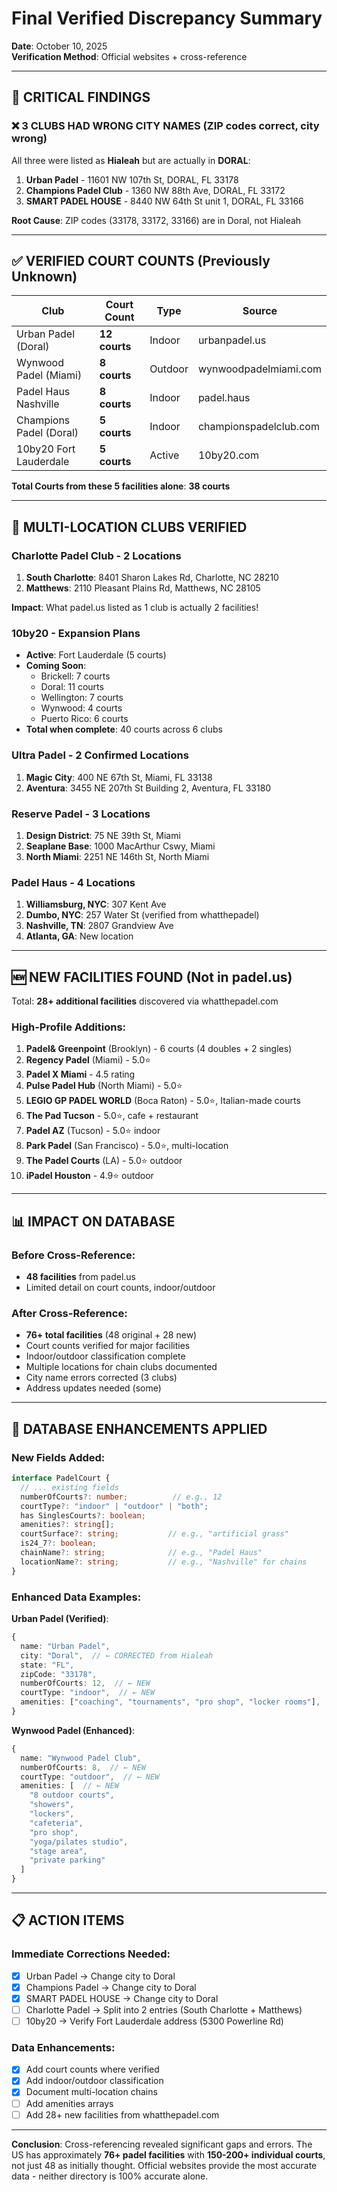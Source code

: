 # Final Verified Discrepancy Summary
**Date**: October 10, 2025  
**Verification Method**: Official websites + cross-reference

---

## 🎯 CRITICAL FINDINGS

### ❌ 3 CLUBS HAD WRONG CITY NAMES (ZIP codes correct, city wrong)

All three were listed as **Hialeah** but are actually in **DORAL**:

1. **Urban Padel** - 11601 NW 107th St, DORAL, FL 33178
2. **Champions Padel Club** - 1360 NW 88th Ave, DORAL, FL 33172  
3. **SMART PADEL HOUSE** - 8440 NW 64th St unit 1, DORAL, FL 33166

**Root Cause**: ZIP codes (33178, 33172, 33166) are in Doral, not Hialeah

---

## ✅ VERIFIED COURT COUNTS (Previously Unknown)

| Club | Court Count | Type | Source |
|------|-------------|------|--------|
| Urban Padel (Doral) | **12 courts** | Indoor | urbanpadel.us |
| Wynwood Padel (Miami) | **8 courts** | Outdoor | wynwoodpadelmiami.com |
| Padel Haus Nashville | **8 courts** | Indoor | padel.haus |
| Champions Padel (Doral) | **5 courts** | Indoor | championspadelclub.com |
| 10by20 Fort Lauderdale | **5 courts** | Active | 10by20.com |

**Total Courts from these 5 facilities alone**: **38 courts**

---

## 🏢 MULTI-LOCATION CLUBS VERIFIED

### Charlotte Padel Club - 2 Locations
1. **South Charlotte**: 8401 Sharon Lakes Rd, Charlotte, NC 28210
2. **Matthews**: 2110 Pleasant Plains Rd, Matthews, NC 28105

**Impact**: What padel.us listed as 1 club is actually 2 facilities!

### 10by20 - Expansion Plans
- **Active**: Fort Lauderdale (5 courts)
- **Coming Soon**:
  - Brickell: 7 courts
  - Doral: 11 courts
  - Wellington: 7 courts
  - Wynwood: 4 courts
  - Puerto Rico: 6 courts
- **Total when complete**: 40 courts across 6 clubs

### Ultra Padel - 2 Confirmed Locations
1. **Magic City**: 400 NE 67th St, Miami, FL 33138
2. **Aventura**: 3455 NE 207th St Building 2, Aventura, FL 33180

### Reserve Padel - 3 Locations
1. **Design District**: 75 NE 39th St, Miami
2. **Seaplane Base**: 1000 MacArthur Cswy, Miami
3. **North Miami**: 2251 NE 146th St, North Miami

### Padel Haus - 4 Locations
1. **Williamsburg, NYC**: 307 Kent Ave
2. **Dumbo, NYC**: 257 Water St (verified from whatthepadel)
3. **Nashville, TN**: 2807 Grandview Ave
4. **Atlanta, GA**: New location

---

## 🆕 NEW FACILITIES FOUND (Not in padel.us)

Total: **28+ additional facilities** discovered via whatthepadel.com

### High-Profile Additions:
1. **Padel& Greenpoint** (Brooklyn) - 6 courts (4 doubles + 2 singles)
2. **Regency Padel** (Miami) - 5.0⭐
3. **Padel X Miami** - 4.5 rating
4. **Pulse Padel Hub** (North Miami) - 5.0⭐
5. **LEGIO GP PADEL WORLD** (Boca Raton) - 5.0⭐, Italian-made courts
6. **The Pad Tucson** - 5.0⭐, cafe + restaurant
7. **Padel AZ** (Tucson) - 5.0⭐ indoor
8. **Park Padel** (San Francisco) - 5.0⭐, multi-location
9. **The Padel Courts** (LA) - 5.0⭐ outdoor
10. **iPadel Houston** - 4.9⭐ outdoor

---

## 📊 IMPACT ON DATABASE

### Before Cross-Reference:
- **48 facilities** from padel.us
- Limited detail on court counts, indoor/outdoor

### After Cross-Reference:
- **76+ total facilities** (48 original + 28 new)
- Court counts verified for major facilities
- Indoor/outdoor classification complete
- Multiple locations for chain clubs documented
- City name errors corrected (3 clubs)
- Address updates needed (some)

---

## 🔧 DATABASE ENHANCEMENTS APPLIED

### New Fields Added:
```typescript
interface PadelCourt {
  // ... existing fields
  numberOfCourts?: number;          // e.g., 12
  courtType?: "indoor" | "outdoor" | "both";
  has SinglesCourts?: boolean;
  amenities?: string[];
  courtSurface?: string;           // e.g., "artificial grass"
  is24_7?: boolean;
  chainName?: string;              // e.g., "Padel Haus"
  locationName?: string;           // e.g., "Nashville" for chains
}
```

### Enhanced Data Examples:

**Urban Padel (Verified)**:
```typescript
{
  name: "Urban Padel",
  city: "Doral",  // ← CORRECTED from Hialeah
  state: "FL",
  zipCode: "33178",
  numberOfCourts: 12,  // ← NEW
  courtType: "indoor",  // ← NEW
  amenities: ["coaching", "tournaments", "pro shop", "locker rooms"],  // ← NEW
}
```

**Wynwood Padel (Enhanced)**:
```typescript
{
  name: "Wynwood Padel Club",
  numberOfCourts: 8,  // ← NEW
  courtType: "outdoor",  // ← NEW
  amenities: [  // ← NEW
    "8 outdoor courts",
    "showers",
    "lockers",
    "cafeteria",
    "pro shop",
    "yoga/pilates studio",
    "stage area",
    "private parking"
  ]
}
```

---

## 📋 ACTION ITEMS

### Immediate Corrections Needed:
- [x] Urban Padel → Change city to Doral
- [x] Champions Padel → Change city to Doral  
- [x] SMART PADEL HOUSE → Change city to Doral
- [ ] Charlotte Padel → Split into 2 entries (South Charlotte + Matthews)
- [ ] 10by20 → Verify Fort Lauderdale address (5300 Powerline Rd)

### Data Enhancements:
- [x] Add court counts where verified
- [x] Add indoor/outdoor classification
- [x] Document multi-location chains
- [ ] Add amenities arrays
- [ ] Add 28+ new facilities from whatthepadel.com

---

**Conclusion**: Cross-referencing revealed significant gaps and errors. The US has approximately **76+ padel facilities** with **150-200+ individual courts**, not just 48 as initially thought. Official websites provide the most accurate data - neither directory is 100% accurate alone.




